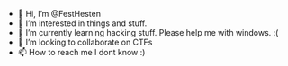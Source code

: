 - 👋 Hi, I’m @FestHesten
- 👀 I’m interested in things and stuff.
- 🌱 I’m currently learning hacking stuff. Please help me with windows. :(
- 💞️ I’m looking to collaborate on CTFs
- 📫 How to reach me I dont know :)

<!---
FestHesten/FestHesten is a ✨ special ✨ repository because its `README.md` (this file) appears on your GitHub profile.
You can click the Preview link to take a look at your changes.
--->
